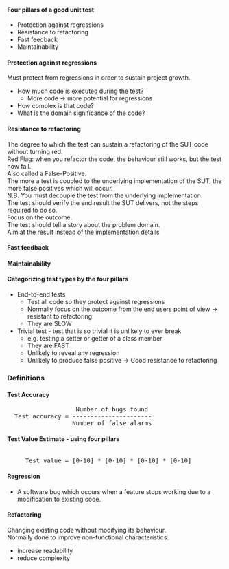 #### Four pillars of a good unit test
- Protection against regressions
- Resistance to refactoring
- Fast feedback
- Maintainability

#### Protection against regressions
Must protect from regressions in order to sustain project growth.
- How much code is executed during the test?
  - More code -> more potential for regressions
- How complex is that code?
- What is the domain significance of the code?

#### Resistance to refactoring
The degree to which the test can sustain a refactoring of the SUT code without turning red.  
Red Flag: when you refactor the code, the behaviour still works, but the test now fail.  
Also called a False-Positive.  
The more a test is coupled to the underlying implementation of the SUT, the more false positives which will occur.  
N.B. You must decouple the test from the underlying implementation.  
The test should verify the end result the SUT delivers, not the steps required to do so.  
Focus on the outcome.  
The test should tell a story about the problem domain.  
Aim at the result instead of the implementation details

#### Fast feedback
#### Maintainability

#### Categorizing test types by the four pillars
- End-to-end tests
  - Test all code so they protect against regressions
  - Normally focus on the outcome from the end users point of view -> resistant to refactoring  
  - They are SLOW
- Trivial test - test that is so trivial it is unlikely to ever break
  - e.g. testing a setter or getter of a class member
  - They are FAST
  - Unlikely to reveal any regression
  - Unlikely to produce false positive -> Good resistance to refactoring
### Definitions

#### Test Accuracy
<pre>
                   Number of bugs found             
  Test accuracy = ----------------------
                  Number of false alarms
</pre>

#### Test Value Estimate - using four pillars
<pre> 
     Test value = [0-10] * [0-10] * [0-10] * [0-10]
</pre>

#### Regression
- A software bug which occurs when a feature stops working due to a modification to existing code.

#### Refactoring
Changing existing code without modifying its behaviour.  
Normally done to improve non-functional characteristics:
- increase readability
- reduce complexity
